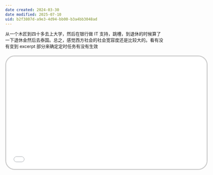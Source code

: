 ```yaml
---
date created: 2024-03-30
date modified: 2025-07-10
uid: b2f3807d-a9e3-4d94-bb00-b3a4bb3048ad
---
```


从一个木匠到四十多去上大学，然后在银行做 IT 支持，跳槽，到退休的时候算了一下退休金然后去泰国。总之，感觉西方社会的社会宽容度还是比较大的。看有没有变到 excerpt 部分来确定定时任务有没有生效

<!-- more -->
<iframe src="//player.bilibili.com/player.html?aid=1352394054&bvid=BV1zz421f7JL&cid=1487535274&p=1" scrolling="no" border="0" frameborder="no" framespacing="0" allowfullscreen="true" style="border-radius: 30px; overflow: hidden; border: 3px solid #ccc; width: 640px; height: 360px; display: block; margin: 20px auto; aspect-ratio: 16 / 9;" ></iframe>
